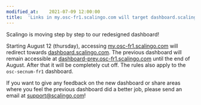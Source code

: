 ```yaml
---
modified_at:	2021-07-09 12:00:00
title:	'Links in my.osc-fr1.scalingo.com will target dashboard.scalingo.com'
---
```


Scalingo is moving step by step to our redesigned dashboard!

Starting August 12 (thursday), accessing [my.osc-fr1.scalingo.com](https://my.osc-fr1.scalingo.com) will redirect towards [dashboard.scalingo.com](https://dashboard.scalingo.com). The previous dashboard will remain accessible at [dashboard-prev.osc-fr1.scalingo.com](https://dashboard-prev.osc-fr1.scalingo.com) until the end of August. After that it will be completely cut off. The rules also apply to the `osc-secnum-fr1` dashboard.

If you want to give any feedback on the new dashboard or share areas where you feel the previous dashboard did a better job, please send an email at support@scalingo.com!
